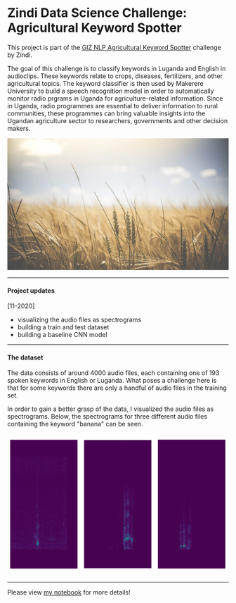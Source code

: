 # Zindi Data Science Challenge: Agricultural Keyword Spotter

This project is part of the [GIZ NLP Agricultural Keyword Spotter](https://zindi.africa/competitions/giz-nlp-agricultural-keyword-spotter) challenge by Zindi. 

The goal of this challenge is to classify keywords in Luganda and English in audioclips. These keywords relate to crops, diseases, fertilizers, and other agricultural topics. The keyword classifier is then used by Makerere University to  build a speech recognition model in order to automatically monitor radio prgrams in Uganda for agriculture-related information. Since in Uganda, radio programmes are essential to deliver information to rural communities, these programmes can bring valuable insights into the Ugandan agriculture sector to researchers, governments and other decision makers.

<p align="center">
  <img width="800" height="300" src="https://github.com/HeleneFabia/keyword-spotter/blob/main/images/weat.jpg">
</p>

***

#### Project updates

[11-2020]

- visualizing the audio files as spectrograms
- building a train and test dataset
- building a baseline CNN model

***

#### The dataset

The data consists of around 4000 audio files, each containing one of 193 spoken keywords in English or Luganda. What poses a challenge here is that for some keywords there are only a handful of audio files in the training set.

In order to gain a better grasp of the data, I visualized the audio files as spectrograms. Below, the spectrograms for three different audio files containing the keyword "banana" can be seen.

<p align="left">
  <img width="1000" height="320" src="https://github.com/HeleneFabia/keyword-spotter/blob/main/images/banana_ex.png">
</p>

***

Please view [my notebook](...) for more details!
